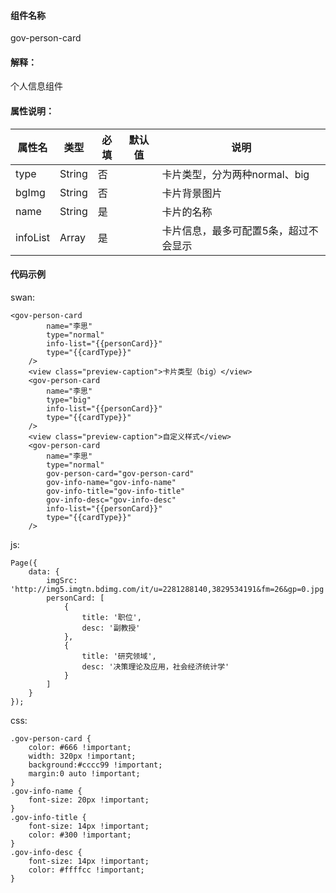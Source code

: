 #### 组件名称
gov-person-card

#### 解释：
个人信息组件

#### 属性说明：
|属性名 | 类型 | 必填 | 默认值 |说明 |
|---|---|---|---|---|
|type |String |否||卡片类型，分为两种normal、big|
|bgImg |String |否||卡片背景图片|
|name |String |是||卡片的名称|
|infoList |Array |是||卡片信息，最多可配置5条，超过不会显示|

#### 代码示例
swan:
```
<gov-person-card
        name="李思"
        type="normal"
        info-list="{{personCard}}"
        type="{{cardType}}"
    />
    <view class="preview-caption">卡片类型（big）</view>
    <gov-person-card
        name="李思"
        type="big"
        info-list="{{personCard}}"
        type="{{cardType}}"
    />
    <view class="preview-caption">自定义样式</view>
    <gov-person-card
        name="李思"
        type="normal"
        gov-person-card="gov-person-card"
        gov-info-name="gov-info-name"
        gov-info-title="gov-info-title"
        gov-info-desc="gov-info-desc"
        info-list="{{personCard}}"
        type="{{cardType}}"
    />
```
js:
```
Page({
    data: {
        imgSrc: 'http://img5.imgtn.bdimg.com/it/u=2281288140,3829534191&fm=26&gp=0.jpg',
        personCard: [
            {
                title: '职位',
                desc: '副教授'
            },
            {
                title: '研究领域',
                desc: '决策理论及应用，社会经济统计学'
            }
        ]
    }
});
```
css:
```
.gov-person-card {
    color: #666 !important;
    width: 320px !important;
    background:#cccc99 !important;
    margin:0 auto !important;
}
.gov-info-name {
    font-size: 20px !important;
}
.gov-info-title {
    font-size: 14px !important;
    color: #300 !important;
}
.gov-info-desc {
    font-size: 14px !important;
    color: #ffffcc !important;
}
```